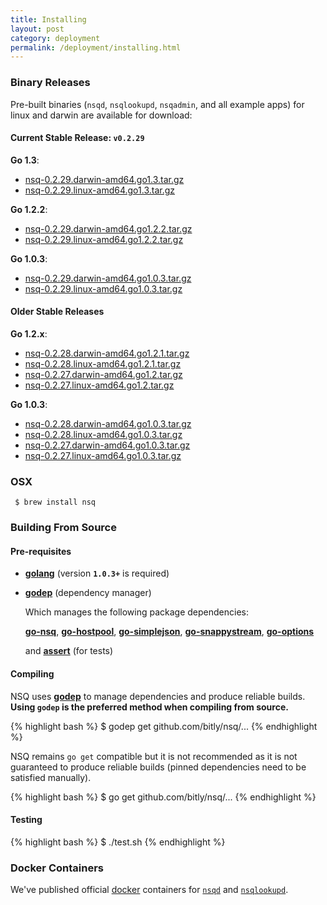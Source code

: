 ```yaml
--- 
title: Installing
layout: post
category: deployment
permalink: /deployment/installing.html
---
```


### <a name="binary">Binary Releases</a>

Pre-built binaries (`nsqd`, `nsqlookupd`, `nsqadmin`, and all example apps) for linux and darwin are
available for download:

#### Current Stable Release: **`v0.2.29`**

**Go 1.3**:

 * [nsq-0.2.29.darwin-amd64.go1.3.tar.gz][0.2.29_darwin_go13]
 * [nsq-0.2.29.linux-amd64.go1.3.tar.gz][0.2.29_linux_go13]

**Go 1.2.2**:

 * [nsq-0.2.29.darwin-amd64.go1.2.2.tar.gz][0.2.29_darwin_go122]
 * [nsq-0.2.29.linux-amd64.go1.2.2.tar.gz][0.2.29_linux_go122]

**Go 1.0.3**:

 * [nsq-0.2.29.darwin-amd64.go1.0.3.tar.gz][0.2.29_darwin_go103]
 * [nsq-0.2.29.linux-amd64.go1.0.3.tar.gz][0.2.29_linux_go103]

#### Older Stable Releases

**Go 1.2.x**:

 * [nsq-0.2.28.darwin-amd64.go1.2.1.tar.gz][0.2.28_darwin_go121]
 * [nsq-0.2.28.linux-amd64.go1.2.1.tar.gz][0.2.28_linux_go121]
 * [nsq-0.2.27.darwin-amd64.go1.2.tar.gz][0.2.27_darwin_go12]
 * [nsq-0.2.27.linux-amd64.go1.2.tar.gz][0.2.27_linux_go12]

**Go 1.0.3**:

 * [nsq-0.2.28.darwin-amd64.go1.0.3.tar.gz][0.2.28_darwin]
 * [nsq-0.2.28.linux-amd64.go1.0.3.tar.gz][0.2.28_linux]
 * [nsq-0.2.27.darwin-amd64.go1.0.3.tar.gz][0.2.27_darwin]
 * [nsq-0.2.27.linux-amd64.go1.0.3.tar.gz][0.2.27_linux]

### OSX

     $ brew install nsq

### Building From Source

#### Pre-requisites

 * **[golang](http://golang.org/doc/install)** (version **`1.0.3+`** is required)
 * **[godep](https://github.com/kr/godep)** (dependency manager)

    Which manages the following package dependencies:
    
    **[go-nsq](https://github.com/bitly/go-nsq)**,
    **[go-hostpool](https://github.com/bitly/go-hostpool)**,
    **[go-simplejson](https://github.com/bitly/go-simplejson)**,
    **[go-snappystream](https://github.com/mreiferson/go-snappystream)**,
    **[go-options](https://github.com/mreiferson/go-options)**
    
    and **[assert](https://github.com/bmizerany/assert)** (for tests)

#### Compiling

NSQ uses **[godep](https://github.com/kr/godep)** to manage dependencies and produce reliable
builds.  **Using `godep` is the preferred method when compiling from source.**

{% highlight bash %}
$ godep get github.com/bitly/nsq/...
{% endhighlight %}

NSQ remains `go get` compatible but it is not recommended as it is not guaranteed to
produce reliable builds (pinned dependencies need to be satisfied manually).

{% highlight bash %}
$ go get github.com/bitly/nsq/...
{% endhighlight %}

#### Testing

{% highlight bash %}
$ ./test.sh
{% endhighlight %}

### Docker Containers

We've published official [docker][docker] containers for [`nsqd`][docker_nsqd] and
[`nsqlookupd`][docker_nsqlookupd].

[0.2.29_darwin_go13]: https://s3.amazonaws.com/bitly-downloads/nsq/nsq-0.2.29.darwin-amd64.go1.3.tar.gz
[0.2.29_linux_go13]: https://s3.amazonaws.com/bitly-downloads/nsq/nsq-0.2.29.linux-amd64.go1.3.tar.gz
[0.2.29_darwin_go122]: https://s3.amazonaws.com/bitly-downloads/nsq/nsq-0.2.29.darwin-amd64.go1.2.2.tar.gz
[0.2.29_linux_go122]: https://s3.amazonaws.com/bitly-downloads/nsq/nsq-0.2.29.linux-amd64.go1.2.2.tar.gz
[0.2.29_darwin_go103]: https://s3.amazonaws.com/bitly-downloads/nsq/nsq-0.2.29.darwin-amd64.go1.0.3.tar.gz
[0.2.29_linux_go103]: https://s3.amazonaws.com/bitly-downloads/nsq/nsq-0.2.29.linux-amd64.go1.0.3.tar.gz

[0.2.28_darwin_go121]: https://s3.amazonaws.com/bitly-downloads/nsq/nsq-0.2.28.darwin-amd64.go1.2.1.tar.gz
[0.2.28_linux_go121]: https://s3.amazonaws.com/bitly-downloads/nsq/nsq-0.2.28.linux-amd64.go1.2.1.tar.gz
[0.2.28_darwin]: https://s3.amazonaws.com/bitly-downloads/nsq/nsq-0.2.28.darwin-amd64.go1.0.3.tar.gz
[0.2.28_linux]: https://s3.amazonaws.com/bitly-downloads/nsq/nsq-0.2.28.linux-amd64.go1.0.3.tar.gz

[0.2.27_darwin_go12]: https://s3.amazonaws.com/bitly-downloads/nsq/nsq-0.2.27.darwin-amd64.go1.2.tar.gz
[0.2.27_linux_go12]: https://s3.amazonaws.com/bitly-downloads/nsq/nsq-0.2.27.linux-amd64.go1.2.tar.gz
[0.2.27_darwin]: https://s3.amazonaws.com/bitly-downloads/nsq/nsq-0.2.27.darwin-amd64.go1.0.3.tar.gz
[0.2.27_linux]: https://s3.amazonaws.com/bitly-downloads/nsq/nsq-0.2.27.linux-amd64.go1.0.3.tar.gz

[docker]: https://docker.io/
[docker_nsqd]: https://index.docker.io/u/mreiferson/nsqd/
[docker_nsqlookupd]: https://index.docker.io/u/mreiferson/nsqlookupd/
